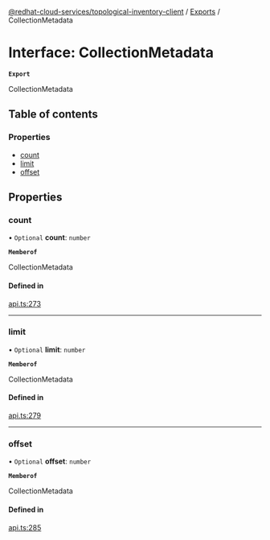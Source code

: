 [@redhat-cloud-services/topological-inventory-client](../README.md) / [Exports](../modules.md) / CollectionMetadata

# Interface: CollectionMetadata

**`Export`**

CollectionMetadata

## Table of contents

### Properties

- [count](CollectionMetadata.md#count)
- [limit](CollectionMetadata.md#limit)
- [offset](CollectionMetadata.md#offset)

## Properties

### count

• `Optional` **count**: `number`

**`Memberof`**

CollectionMetadata

#### Defined in

[api.ts:273](https://github.com/RedHatInsights/javascript-clients/blob/main/packages/topological-inventory/api.ts#L273)

___

### limit

• `Optional` **limit**: `number`

**`Memberof`**

CollectionMetadata

#### Defined in

[api.ts:279](https://github.com/RedHatInsights/javascript-clients/blob/main/packages/topological-inventory/api.ts#L279)

___

### offset

• `Optional` **offset**: `number`

**`Memberof`**

CollectionMetadata

#### Defined in

[api.ts:285](https://github.com/RedHatInsights/javascript-clients/blob/main/packages/topological-inventory/api.ts#L285)
